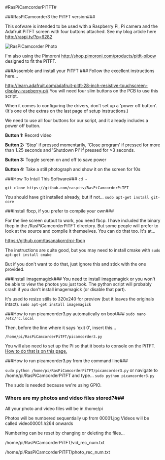 #RasPiCamcorderPiTFT#

###RasPiCamcorder3 the PiTFT version###

This sofware is intended to be used with a Raspberry Pi, Pi camera and the Adafruit PiTFT screen with four buttons attached.
See my blog article here http://raspi.tv/?p=6282

![RasPiCamcorder Photo](http://raspi.tv/wp-content/uploads/2014/03/DSC_0604_700.jpg "RasPiCamcorder 3")

I'm also using the Pimoroni http://shop.pimoroni.com/products/pitft-pibow designed to fit the PiTFT.

###Assemble and install your PiTFT ###
Follow the excellent instructions here...

http://learn.adafruit.com/adafruit-pitft-28-inch-resistive-touchscreen-display-raspberry-pi/
You will need four slim buttons on the PCB to use this script.

When it comes to configuring the drivers, don't set up a 'power off button'. 
(It's one of the extras on the last page of setup instructions.)

We need to use all four buttons for our script, and it already includes a power off button.

**Button 1:** Record video 

**Button 2:** 'Stop' if pressed momentarily, 'Close program' if pressed for more than 1.25 seconds and 'Shutdown Pi' if pressed for >3 seconds.

**Button 3:** Toggle screen on and off to save power

**Button 4:** Take a still photograph and show it on the screen for 10s


###How To Intall This Software###
`cd ~`

`git clone https://github.com/raspitv/RasPiCamcorderPiTFT`

You should have git installed already, but if not...
`sudo apt-get install git-core`


###Install fbcp, if you prefer to compile your own###

For the live screen output to work, you need fbcp. I have included the binary 
fbcp in the /RasPiCamcorderPiTFT directory. But some people will prefer to look at the
source and compile it themselves. You can do that too. It's at...

https://github.com/tasanakorn/rpi-fbcp

The instructions are quite good, but you may need to install cmake with 
`sudo apt-get install cmake`

But if you don't want to do that, just ignore this and stick with the one provided.


###Install imagemagick###
You need to install imagemagick or you won't be able to view the photos you just took.
The python script will probably crash if you don't install imagemagick (or disable that part).

It's used to resize stills to 320x240 for preview (but it leaves the originals intact).
`sudo apt-get install imagemagick`


###How to run picamcorder3.py automatically on boot###
`sudo nano /etc/rc.local`

Then, before the line where it says 'exit 0', insert this...

`/home/pi/RasPiCamcorderPiTFT/picamcorder3.py`

You will also need to set up the Pi so that it boots to console on the PiTFT. [How to do that is on this page.](
http://learn.adafruit.com/adafruit-pitft-28-inch-resistive-touchscreen-display-raspberry-pi/using-the-console)


###How to run picamcorder3.py from the command line###

`sudo python /home/pi/RasPiCamcorderPiTFT/picamcorder3.py`
or navigate to /home/pi/RasPiCamcorderPiTFT and type...
`sudo python picamcorder3.py`

The sudo is needed because we're using GPIO.

### Where are my photos and video files stored?###

All your photo and video files will be in /home/pi

Photos will be numbered sequentially up from 00001.jpg
Videos will be called video00001.h264 onwards

Numbering can be reset by changing or deleting the files...

/home/pi/RasPiCamcorderPiTFT/vid_rec_num.txt

/home/pi/RasPiCamcorderPiTFT/photo_rec_num.txt
